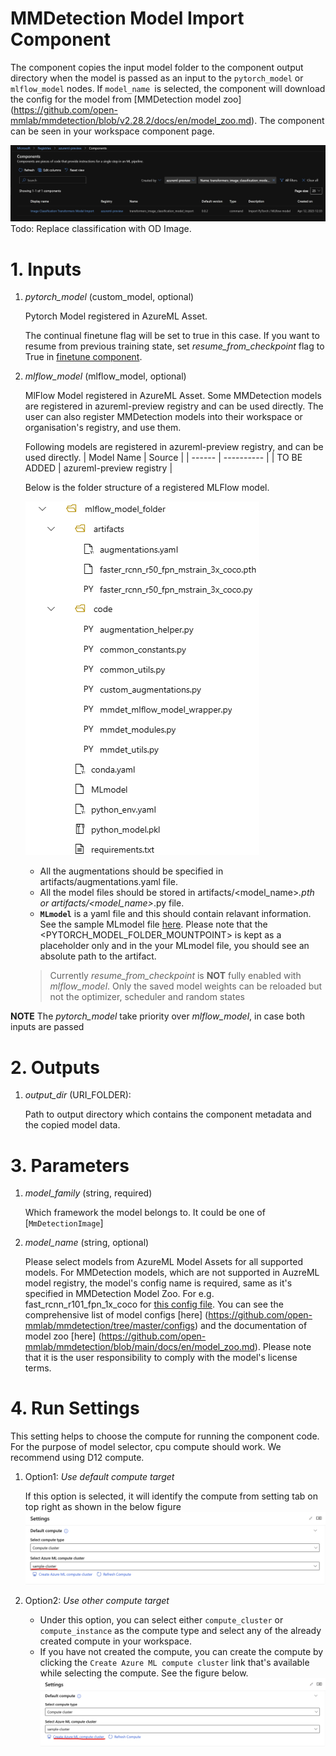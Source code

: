 # MMDetection Model Import Component
The component copies the input model folder to the component output directory when the model is passed as an input to the `pytorch_model` or `mlflow_model` nodes. If `model_name `is selected, the component will download the config for the model from [MMDetection model zoo] (https://github.com/open-mmlab/mmdetection/blob/v2.28.2/docs/en/model_zoo.md). The component can be seen in your workspace component page.

![as shown in the figure](../../images/image_classification_model_import.jpg)
Todo: Replace classification with OD Image.


# 1. Inputs

1. _pytorch_model_ (custom_model, optional)

    Pytorch Model registered in AzureML Asset.

    The continual finetune flag will be set to true in this case. If you want to resume from previous training state, set *resume_from_checkpoint* flag to True in [finetune component](mmd_finetune_component.md/#39-resume-from-checkpoint).

2. _mlflow_model_ (mlflow_model, optional)

    MlFlow Model registered in AzureML Asset. Some MMDetection models are registered in azureml-preview registry and can be used directly. The user can also register MMDetection models into their workspace or organisation's registry, and use them.

    Following models are registered in azureml-preview registry, and can be used directly.
    | Model Name | Source |
    | ------ | ---------- |
    | TO BE ADDED | azureml-preview registry |

    Below is the folder structure of a registered MLFlow model.

    ![Mlflow Model Tree](../../images/mmd_mlflow_model.png)

    - All the augmentations should be specified in artifacts/augmentations.yaml file.
    - All the model files should be stored in artifacts/<model_name>*.pth or artifacts/<model_name>*.py file.
    - **`MLmodel`** is a yaml file and this should contain relavant information. See the sample MLmodel file [here](../../sample_files/MMDMLmodel). Please note that the
    <PYTORCH_MODEL_FOLDER_MOUNTPOINT> is kept as a placeholder only and in the your MLmodel file, you should see an absolute path to the artifact. 

    > Currently _resume_from_checkpoint_ is **NOT** fully enabled with _mlflow_model_. Only the saved model weights can be reloaded but not the optimizer, scheduler and random states

**NOTE** The _pytorch_model_ take priority over _mlflow_model_, in case both inputs are passed


# 2. Outputs
1. _output_dir_ (URI_FOLDER):

    Path to output directory which contains the component metadata and the copied model data.


# 3. Parameters
1. _model_family_ (string, required)

    Which framework the model belongs to.
    It could be one of [`MmDetectionImage`]

2. _model_name_ (string, optional)

    Please select models from AzureML Model Assets for all supported models. For MMDetection models, which are not supported in AuzreML model registry, the model's config name is required, same as it's specified in MMDetection Model Zoo. For e.g. fast_rcnn_r101_fpn_1x_coco for [this config file](https://github.com/open-mmlab/mmdetection/blob/master/configs/fast_rcnn/fast_rcnn_r101_fpn_1x_coco.py). You can see the comprehensive list of model configs [here] (https://github.com/open-mmlab/mmdetection/tree/master/configs) and the documentation of model zoo [here] (https://github.com/open-mmlab/mmdetection/blob/main/docs/en/model_zoo.md).
    Please note that it is the user responsibility to comply with the model's license terms.

# 4. Run Settings

This setting helps to choose the compute for running the component code. For the purpose of model selector, cpu compute should work. We recommend using D12 compute.

1. Option1: *Use default compute target*

    If this option is selected, it will identify the compute from setting tab on top right as shown in the below figure
    ![default compute target](../../images/default_compute_from_settings_for_image_components.png)

2. Option2: *Use other compute target*

    - Under this option, you can select either `compute_cluster` or `compute_instance` as the compute type and select any of the already created compute in your workspace.
    - If you have not created the compute, you can create the compute by clicking the `Create Azure ML compute cluster` link that's available while selecting the compute. See the figure below.
    ![other compute target](../../images/other_compute_target_for_image_components.png)
